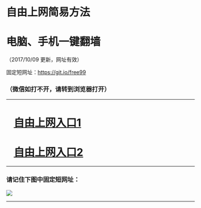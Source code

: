 ﻿# 自由上网简易方法

# 电脑、手机一键翻墙

（2017/10/09 更新，网址有效）

固定短网址：https://git.io/free99

### （微信如打不开，请转到浏览器打开）


***





# &nbsp;&nbsp; <a href="http://ft2927113354.fwq-tz-1001.info/fwqtz01.html?t=100900125993 " target="_blank">自由上网入口1</a>
# &nbsp;&nbsp; <a href="http://ft172529596.fwq-tz-1002.info/fwqtz02.html?t=10090017478 " target="_blank">自由上网入口2</a>
***

### 请记住下图中固定短网址：

<img src="https://s3-us-west-2.amazonaws.com/fwq-1001/yjfq-20170905okok.png" /> 


***

